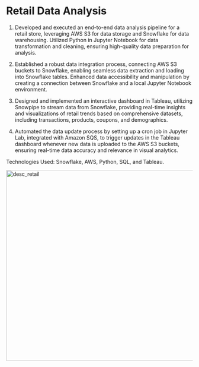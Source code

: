 # Retail Data Analysis
1. Developed and executed an end-to-end data analysis pipeline for a retail store, leveraging AWS S3 for data storage and Snowflake for data warehousing. Utilized Python in Jupyter Notebook for data transformation and cleaning, ensuring high-quality data preparation for analysis.

2. Established a robust data integration process, connecting AWS S3 buckets to Snowflake, enabling seamless data extraction and loading into Snowflake tables. Enhanced data accessibility and manipulation by creating a connection between Snowflake and a local Jupyter Notebook environment.

3. Designed and implemented an interactive dashboard in Tableau, utilizing Snowpipe to stream data from Snowflake, providing real-time insights and visualizations of retail trends based on comprehensive datasets, including transactions, products, coupons, and demographics.

4. Automated the data update process by setting up a cron job in Jupyter Lab, integrated with Amazon SQS, to trigger updates in the Tableau dashboard whenever new data is uploaded to the AWS S3 buckets, ensuring real-time data accuracy and relevance in visual analytics.
   
Technologies Used: Snowflake, AWS, Python, SQL, and Tableau.

<img width="514" alt="desc_retail" src="https://github.com/akshayysinngh/Retail_Data_Analysis/assets/91548001/4c384444-523d-467d-944b-f6e2c2835a2d">
